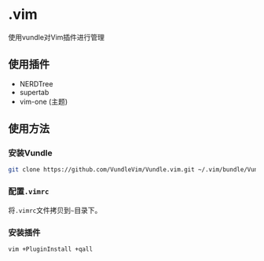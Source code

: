 .vim
=====

使用vundle对Vim插件进行管理

## 使用插件

* NERDTree
* supertab
* vim-one (主题)

## 使用方法

### 安装Vundle

```bash
git clone https://github.com/VundleVim/Vundle.vim.git ~/.vim/bundle/Vundle.vim
```

### 配置`.vimrc`

将`.vimrc`文件拷贝到`~`目录下。

### 安装插件

```bash
vim +PluginInstall +qall
```
